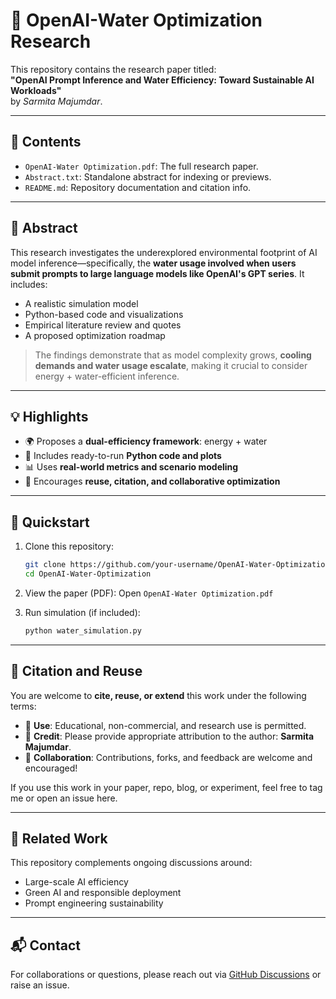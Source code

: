 # 🌱 OpenAI-Water Optimization Research

This repository contains the research paper titled:  
**"OpenAI Prompt Inference and Water Efficiency: Toward Sustainable AI Workloads"**  
by *Sarmita Majumdar*.

---

## 📄 Contents

- `OpenAI-Water Optimization.pdf`: The full research paper.
- `Abstract.txt`: Standalone abstract for indexing or previews.
- `README.md`: Repository documentation and citation info.

---

## 📘 Abstract

This research investigates the underexplored environmental footprint of AI model inference—specifically, the **water usage involved when users submit prompts to large language models like OpenAI's GPT series**. It includes:
- A realistic simulation model
- Python-based code and visualizations
- Empirical literature review and quotes
- A proposed optimization roadmap

> The findings demonstrate that as model complexity grows, **cooling demands and water usage escalate**, making it crucial to consider energy + water-efficient inference.

---

## 💡 Highlights

- 🌍 Proposes a **dual-efficiency framework**: energy + water
- 🐍 Includes ready-to-run **Python code and plots**
- 📊 Uses **real-world metrics and scenario modeling**
- 🔁 Encourages **reuse, citation, and collaborative optimization**

---

## 🚀 Quickstart

1. Clone this repository:
   ```bash
   git clone https://github.com/your-username/OpenAI-Water-Optimization.git
   cd OpenAI-Water-Optimization
   ```

2. View the paper (PDF):
   Open `OpenAI-Water Optimization.pdf`

3. Run simulation (if included):
   ```bash
   python water_simulation.py
   ```

---

## 📢 Citation and Reuse

You are welcome to **cite, reuse, or extend** this work under the following terms:

- 📘 **Use**: Educational, non-commercial, and research use is permitted.
- 🧠 **Credit**: Please provide appropriate attribution to the author: **Sarmita Majumdar**.
- 🤝 **Collaboration**: Contributions, forks, and feedback are welcome and encouraged!

If you use this work in your paper, repo, blog, or experiment, feel free to tag me or open an issue here.

---

## 🔗 Related Work

This repository complements ongoing discussions around:
- Large-scale AI efficiency
- Green AI and responsible deployment
- Prompt engineering sustainability

---

## 📬 Contact

For collaborations or questions, please reach out via [GitHub Discussions](https://github.com/your-username/OpenAI-Water-Optimization/discussions) or raise an issue.

